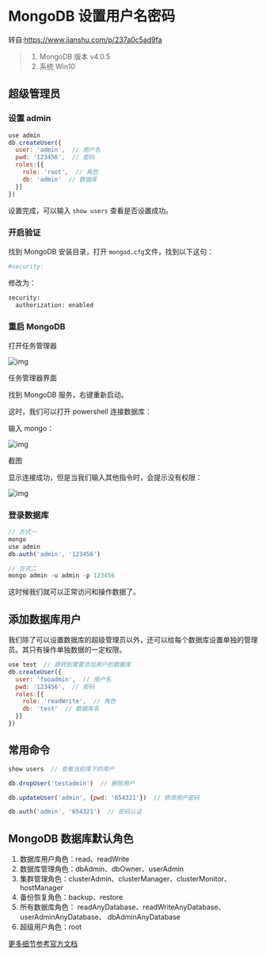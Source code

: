 # MongoDB 设置用户名密码

转自:https://www.jianshu.com/p/237a0c5ad9fa

> 1. MongoDB 版本 v4.0.5
> 2. 系统 Win10

## 超级管理员

### 设置 admin



```javascript
use admin  
db.createUser({
  user: 'admin',  // 用户名
  pwd: '123456',  // 密码
  roles:[{
    role: 'root',  // 角色
    db: 'admin'  // 数据库
  }]
})
```

设置完成，可以输入 `show users` 查看是否设置成功。

### 开启验证

找到 MongoDB 安装目录，打开 `mongod.cfg`文件，找到以下这句：



```python
#security:
```

修改为：



```python
security:
  authorization: enabled
```

### 重启 MongoDB

打开任务管理器

![img](https:////upload-images.jianshu.io/upload_images/1128764-564fe60c63ce951b.jpg?imageMogr2/auto-orient/strip|imageView2/2/w/788/format/webp)

任务管理器界面

找到 MongoDB 服务，右键重新启动。

这时，我们可以打开 powershell 连接数据库：

输入 mongo：

![img](https:////upload-images.jianshu.io/upload_images/1128764-08b60c7bdc8e9010.jpg?imageMogr2/auto-orient/strip|imageView2/2/w/657/format/webp)

截图

显示连接成功，但是当我们输入其他指令时，会提示没有权限：

![img](https:////upload-images.jianshu.io/upload_images/1128764-5b9c49021375919b.jpg?imageMogr2/auto-orient/strip|imageView2/2/w/622/format/webp)



### 登录数据库



```javascript
// 方式一
mongo
use admin
db.auth('admin', '123456')

// 方式二
mongo admin -u admin -p 123456
```

这时候我们就可以正常访问和操作数据了。

## 添加数据库用户

我们除了可以设置数据库的超级管理员以外，还可以给每个数据库设置单独的管理员。其只有操作单独数据的一定权限。



```javascript
use test  // 跳转到需要添加用户的数据库
db.createUser({
  user: 'fooadmin',  // 用户名
  pwd: '123456',  // 密码
  roles:[{
    role: 'readWrite',  // 角色
    db: 'test'  // 数据库名
  }]
})
```

## 常用命令



```javascript
show users  // 查看当前库下的用户

db.dropUser('testadmin')  // 删除用户

db.updateUser('admin', {pwd: '654321'})  // 修改用户密码

db.auth('admin', '654321')  // 密码认证
```

## MongoDB 数据库默认角色

1. 数据库用户角色：read、readWrite
2. 数据库管理角色：dbAdmin、dbOwner、userAdmin
3. 集群管理角色：clusterAdmin、clusterManager、clusterMonitor、hostManager
4. 备份恢复角色：backup、restore
5. 所有数据库角色： readAnyDatabase、readWriteAnyDatabase、userAdminAnyDatabase、
   dbAdminAnyDatabase
6. 超级用户角色：root

[更多细节参考官方文档](https://links.jianshu.com/go?to=https%3A%2F%2Fdocs.mongodb.com%2Fmanual%2Fcore%2Fsecurity-built-in-roles%2F)